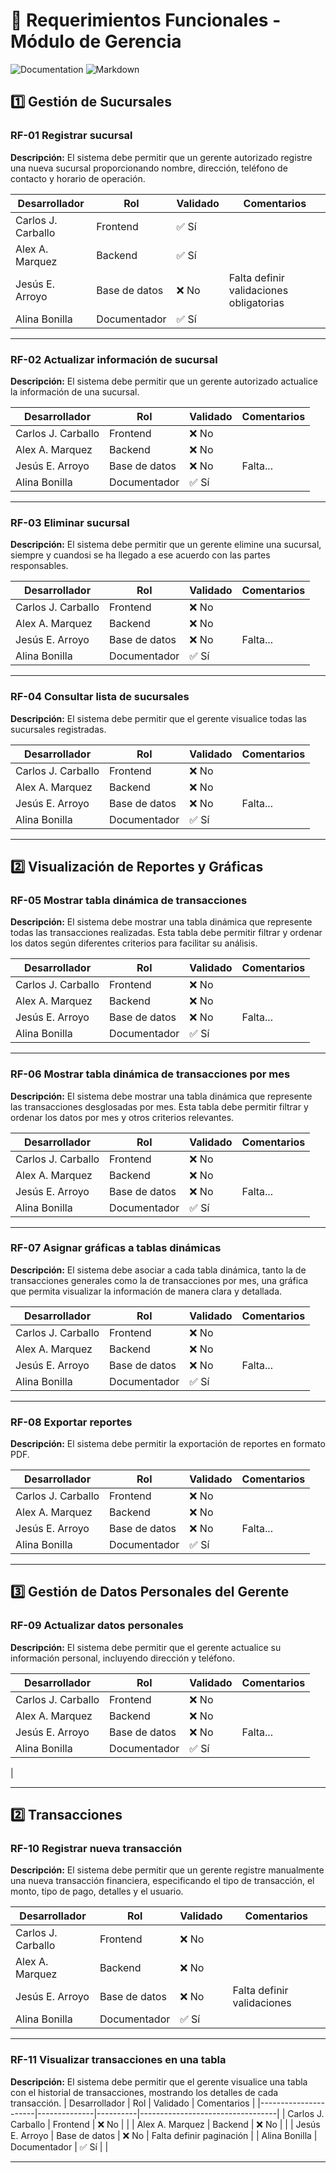 # 📌 Requerimientos Funcionales - Módulo de Gerencia 

![Documentation](https://img.shields.io/badge/Documentation-Important-orange?style=for-the-badge)
![Markdown](https://img.shields.io/badge/Markdown-000000?style=for-the-badge&logo=markdown&logoColor=white)

## 1️⃣ Gestión de Sucursales  

### RF-01 Registrar sucursal  
**Descripción:** El sistema debe permitir que un gerente autorizado registre una nueva sucursal proporcionando nombre, dirección, teléfono de contacto y horario de operación.  

| Desarrollador | Rol           | Validado | Comentarios |
|--------------|--------------|----------|-------------|
| Carlos J. Carballo        | Frontend     | ✅ Sí    |             |
| Alex A. Marquez        | Backend      | ✅ Sí    |             |
| Jesús E. Arroyo       | Base de datos | ❌ No    | Falta definir validaciones obligatorias |
| Alina Bonilla      | Documentador | ✅ Sí    |             |

---

### RF-02 Actualizar información de sucursal  
**Descripción:** El sistema debe permitir que un gerente autorizado actualice la información de una sucursal.  


| Desarrollador | Rol           | Validado | Comentarios |
|--------------|--------------|----------|-------------|
| Carlos J. Carballo        | Frontend     | ❌ No    |             |
| Alex A. Marquez        | Backend      | ❌ No   |             |
| Jesús E. Arroyo       | Base de datos | ❌ No    | Falta... |
| Alina Bonilla      | Documentador | ✅ Sí    |  

---

### RF-03 Eliminar sucursal  
**Descripción:** El sistema debe permitir que un gerente elimine una sucursal, siempre y cuandosi se ha llegado a ese acuerdo con las partes responsables.

| Desarrollador | Rol           | Validado | Comentarios |
|--------------|--------------|----------|-------------|
| Carlos J. Carballo        | Frontend     | ❌ No    |             |
| Alex A. Marquez        | Backend      | ❌ No   |             |
| Jesús E. Arroyo       | Base de datos | ❌ No    | Falta... |
| Alina Bonilla      | Documentador | ✅ Sí    |  

---

### RF-04 Consultar lista de sucursales  
**Descripción:** El sistema debe permitir que el gerente visualice todas las sucursales registradas.  

| Desarrollador | Rol           | Validado | Comentarios |
|--------------|--------------|----------|-------------|
| Carlos J. Carballo        | Frontend     | ❌ No    |             |
| Alex A. Marquez        | Backend      | ❌ No   |             |
| Jesús E. Arroyo       | Base de datos | ❌ No    | Falta... |
| Alina Bonilla      | Documentador | ✅ Sí    |  
---

## 2️⃣ Visualización de Reportes y Gráficas  

### RF-05 Mostrar tabla dinámica de transacciones  
**Descripción:** El sistema debe mostrar una tabla dinámica que represente todas las transacciones realizadas. Esta tabla debe permitir filtrar y ordenar los datos según diferentes criterios para facilitar su análisis.

| Desarrollador       | Rol           | Validado | Comentarios |
|---------------------|---------------|----------|-------------|
| Carlos J. Carballo  | Frontend      | ❌ No     |             |
| Alex A. Marquez     | Backend       | ❌ No     |             |
| Jesús E. Arroyo     | Base de datos | ❌ No     | Falta...    |
| Alina Bonilla       | Documentador  | ✅ Sí     |             |

---

### RF-06 Mostrar tabla dinámica de transacciones por mes  
**Descripción:** El sistema debe mostrar una tabla dinámica que represente las transacciones desglosadas por mes. Esta tabla debe permitir filtrar y ordenar los datos por mes y otros criterios relevantes.

| Desarrollador       | Rol           | Validado | Comentarios |
|---------------------|---------------|----------|-------------|
| Carlos J. Carballo  | Frontend      | ❌ No     |             |
| Alex A. Marquez     | Backend       | ❌ No     |             |
| Jesús E. Arroyo     | Base de datos | ❌ No     | Falta...    |
| Alina Bonilla       | Documentador  | ✅ Sí     |             |

---

### RF-07 Asignar gráficas a tablas dinámicas  
**Descripción:**  El sistema debe asociar a cada tabla dinámica, tanto la de transacciones generales como la de transacciones por mes, una gráfica que permita visualizar la información de manera clara y detallada.

| Desarrollador       | Rol           | Validado | Comentarios |
|---------------------|---------------|----------|-------------|
| Carlos J. Carballo  | Frontend      | ❌ No     |             |
| Alex A. Marquez     | Backend       | ❌ No     |             |
| Jesús E. Arroyo     | Base de datos | ❌ No     | Falta...    |
| Alina Bonilla       | Documentador  | ✅ Sí     |             |

---

### RF-08 Exportar reportes  
**Descripción:** El sistema debe permitir la exportación de reportes en formato PDF.  

| Desarrollador | Rol           | Validado | Comentarios |
|--------------|--------------|----------|-------------|
| Carlos J. Carballo        | Frontend     | ❌ No    |             |
| Alex A. Marquez        | Backend      | ❌ No   |             |
| Jesús E. Arroyo       | Base de datos | ❌ No    | Falta... |
| Alina Bonilla      | Documentador | ✅ Sí    |  

---

## 3️⃣ Gestión de Datos Personales del Gerente  

### RF-09 Actualizar datos personales  
**Descripción:** El sistema debe permitir que el gerente actualice su información personal, incluyendo  dirección y teléfono.  

| Desarrollador | Rol           | Validado | Comentarios |
|--------------|--------------|----------|-------------|
| Carlos J. Carballo        | Frontend     | ❌ No    |             |
| Alex A. Marquez        | Backend      | ❌ No   |             |
| Jesús E. Arroyo       | Base de datos | ❌ No    | Falta... |
| Alina Bonilla      | Documentador | ✅ Sí    |  
|

---
## 2️⃣ Transacciones 

### RF-10 Registrar nueva transacción  
**Descripción:** El sistema debe permitir que un gerente registre manualmente una nueva transacción financiera, especificando el tipo de transacción, el monto, tipo de pago, detalles y el usuario.

| Desarrollador        | Rol           | Validado | Comentarios                      |
|----------------------|--------------|----------|----------------------------------|
| Carlos J. Carballo  | Frontend     | ❌ No    |                                  |
| Alex A. Marquez     | Backend      | ❌ No    |                                  |
| Jesús E. Arroyo     | Base de datos | ❌ No    | Falta definir validaciones       |
| Alina Bonilla       | Documentador | ✅ Sí    |                                  |

---

### RF-11 Visualizar transacciones en una tabla  
**Descripción:** El sistema debe permitir que el gerente visualice una tabla con el historial de transacciones, mostrando los detalles de cada transacción.
| Desarrollador        | Rol           | Validado | Comentarios                      |
|----------------------|--------------|----------|----------------------------------|
| Carlos J. Carballo  | Frontend     | ❌ No    |                                  |
| Alex A. Marquez     | Backend      | ❌ No    |                                  |
| Jesús E. Arroyo     | Base de datos | ❌ No    | Falta definir paginación         |
| Alina Bonilla       | Documentador | ✅ Sí    |                                  |

---